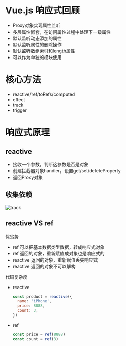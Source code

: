 # Vue.js 响应式回顾

- Proxy对象实现属性监听
- 多层属性嵌套，在访问属性过程中处理下一级属性
- 默认监听动态添加的属性
- 默认监听属性的删除操作
- 默认监听数组索引和length属性
- 可以作为单独的模块使用

# 核心方法

- reactive/ref/toRefs/computed
- effect
- track
- trigger

# 响应式原理

## reactive

- 接收一个参数，判断这参数是否是对象
- 创建拦截器对象handler，设置get/set/deleteProperty
- 返回Proxy对象

## 收集依赖

![track](https://tva1.sinaimg.cn/large/007S8ZIlly1gj6v8dc3mlj31fb0u0wp9.jpg)

## **reactive VS ref**

优劣势

- ref 可以把基本数据类型数据，转成响应式对象
- ref 返回的对象，重新赋值成对象也是响应式的
- reactive 返回的对象，重新赋值丢失响应式
- reactive 返回的对象不可以解构

代码复杂度

- reactive

    ```jsx
    const product = reactive({
      name: 'iPhone',
      price: 8888,
      count: 3,
    })
    ```

- ref

    ```jsx
    const price = ref(8888)
    const count = ref(3)
    ```
